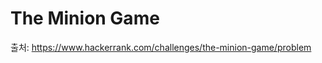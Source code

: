 The Minion Game
===================
출처: https://www.hackerrank.com/challenges/the-minion-game/problem
